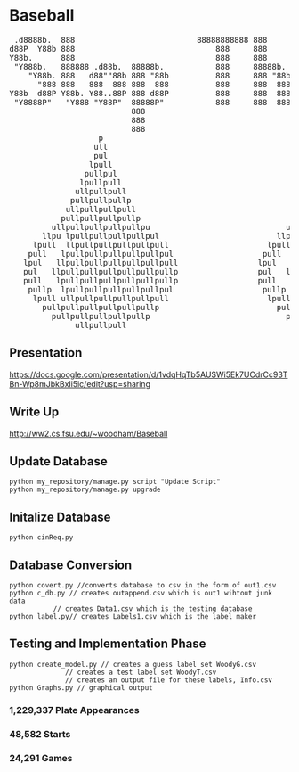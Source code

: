 # Baseball
<pre>
 .d8888b.  888                          88888888888 888                    888888b.   888                        888 d8b                   
d88P  Y88b 888                              888     888                    888  "88b  888                        888 Y8P                   
Y88b.      888                              888     888                    888  .88P  888                        888                       
 "Y888b.   888888 .d88b.  88888b.           888     88888b.   .d88b.       8888888K.  888  .d88b.   .d88b.   .d88888 888 88888b.   .d88b.  
    "Y88b. 888   d88""88b 888 "88b          888     888 "88b d8P  Y8b      888  "Y88b 888 d8P  Y8b d8P  Y8b d88" 888 888 888 "88b d88P"88b 
      "888 888   888  888 888  888          888     888  888 88888888      888    888 888 88888888 88888888 888  888 888 888  888 888  888 
Y88b  d88P Y88b. Y88..88P 888 d88P          888     888  888 Y8b.          888   d88P 888 Y8b.     Y8b.     Y88b 888 888 888  888 Y88b 888 
 "Y8888P"   "Y888 "Y88P"  88888P"           888     888  888  "Y8888       8888888P"  888  "Y8888   "Y8888   "Y88888 888 888  888  "Y88888 
                          888                                                                                                          888 
                          888                                                                                                     Y8b d88P 
                          888                                                                                                      "Y88P"  
                   p                                                 p                                                    p                       
                  ull                                               ull                                                  ull                      
                  pul                                               pul                                                  pul                      
                 lpull                                             lpull                                                lpull                     
                pullpul                                           pullpul                                              pullpul                    
               lpullpull                                         lpullpull                                            lpullpull                   
              ullpullpull                                       ullpullpull                                          ullpullpull                  
             pullpullpullp                                     pullpullpullp                                        pullpullpullp                 
            ullpullpullpull                                   ullpullpullpull                                      ullpullpullpull                
           pullpullpullpullp                                 pullpullpullpullp                                    pullpullpullpullp               
         ullpullpullpullpullpu                             ullpullpullpullpullpu                                ullpullpullpullpullpu             
       llpu lpullpullpullpullpul                         llpu lpullpullpullpullpul                            llpu lpullpullpullpullpul           
     lpull  llpullpullpullpullpull                     lpull  llpullpullpullpullpull                        lpull  llpullpullpullpullpull         
    pull   lpullpullpullpullpullpul                   pull   lpullpullpullpullpullpul                      pull   lpullpullpullpullpullpul        
   lpul   llpullpullpullpullpullpull                 lpul   llpullpullpullpullpullpull                    lpul   llpullpullpullpullpullpull       
   pul   llpullpullpullpullpullpullp                 pul   llpullpullpullpullpullpullp                    pul   llpullpullpullpullpullpullp       
   pull   lpullpullpullpullpullpullp                 pull   lpullpullpullpullpullpullp                    pull   lpullpullpullpullpullpullp       
    pullp  lpullpullpullpullpullpul                   pullp  lpullpullpullpullpullpul                      pullp  lpullpullpullpullpullpul        
     lpull ullpullpullpullpullpull                     lpull ullpullpullpullpullpull                        lpull ullpullpullpullpullpull         
       pullpullpullpullpullpullp                         pullpullpullpullpullpullp                            pullpullpullpullpullpullp           
         pullpullpullpullpullp                             pullpullpullpullpullp                                pullpullpullpullpullp             
              ullpullpull                                       ullpullpull                                          ullpullpull            
</pre>
## Presentation
https://docs.google.com/presentation/d/1vdqHqTb5AUSWi5Ek7UCdrCc93TBn-Wp8mJbkBxIi5ic/edit?usp=sharing
## Write Up
http://ww2.cs.fsu.edu/~woodham/Baseball
## Update Database
```
python my_repository/manage.py script "Update Script"
python my_repository/manage.py upgrade
```
## Initalize Database 
```
python cinReq.py
```
## Database Conversion
```
python covert.py //converts database to csv in the form of out1.csv
python c_db.py // creates outappend.csv which is out1 wihtout junk data
	       // creates Data1.csv which is the testing database 
python label.py// creates Labels1.csv which is the label maker
```

## Testing and Implementation Phase
```
python create_model.py // creates a guess label set WoodyG.csv
		      // creates a test label set WoodyT.csv
		      // creates an output file for these labels, Info.csv
python Graphs.py // graphical output
```

### 1,229,337 Plate Appearances
### 48,582 Starts 
### 24,291 Games

